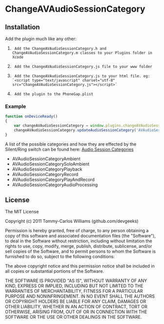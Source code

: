 ChangeAVAudioSessionCategory
============================

Installation
------------

Add the plugin much like any other:

1.      Add the ChangeAVAudioSessionCategory.h and ChangeAVAudioSessionCategory.m classes to your Plugins folder in Xcode
2.      Add the ChangeAVAudioSessionCategory.js file to your www folder
3.		Add the ChangeAVAudioSessionCategory.js to your html file. eg: `<script type="text/javascript" charset="utf-8" src="ChangeAVAudioSessionCategory.js"></script>`
4.      Add the plugin to the PhoneGap.plist

### Example
```javascript
function onDeviceReady()
{
	var changeAVAudioSessionCategory = window.plugins.changeAVAudioSessionCategory;
	changeAVAudioSessionCategory.updateAudioSessionCategory('AVAudioSessionCategorySoloAmbient');
}
```

A list of the possible categories and how they are effected by the Silent/Ring switch can be found here: [Audio Session Categories](http://developer.apple.com/library/ios/#documentation/Audio/Conceptual/AudioSessionProgrammingGuide/AudioSessionCategories/AudioSessionCategories.html#//apple_ref/doc/uid/TP40007875-CH4-SW1)

* AVAudioSessionCategoryAmbient
* AVAudioSessionCategorySoloAmbient
* AVAudioSessionCategoryPlayback
* AVAudioSessionCategoryRecord
* AVAudioSessionCategoryPlayAndRecord
* AVAudioSessionCategoryAudioProcessing


## License

The MIT License

Copyright (c) 2011 Tommy-Carlos Williams (github.com/devgeeks)

Permission is hereby granted, free of charge, to any person obtaining a copy of this software and associated documentation files (the "Software"), to deal in the Software without restriction, including without limitation the rights to use, copy, modify, merge, publish, distribute, sublicense, and/or sell copies of the Software, and to permit persons to whom the Software is furnished to do so, subject to the following conditions:

The above copyright notice and this permission notice shall be included in all copies or substantial portions of the Software.

THE SOFTWARE IS PROVIDED "AS IS", WITHOUT WARRANTY OF ANY KIND, EXPRESS OR IMPLIED, INCLUDING BUT NOT LIMITED TO THE WARRANTIES OF MERCHANTABILITY, FITNESS FOR A PARTICULAR PURPOSE AND NONINFRINGEMENT. IN NO EVENT SHALL THE AUTHORS OR COPYRIGHT HOLDERS BE LIABLE FOR ANY CLAIM, DAMAGES OR OTHER LIABILITY, WHETHER IN AN ACTION OF CONTRACT, TORT OR OTHERWISE, ARISING FROM, OUT OF OR IN CONNECTION WITH THE SOFTWARE OR THE USE OR OTHER DEALINGS IN THE SOFTWARE.
